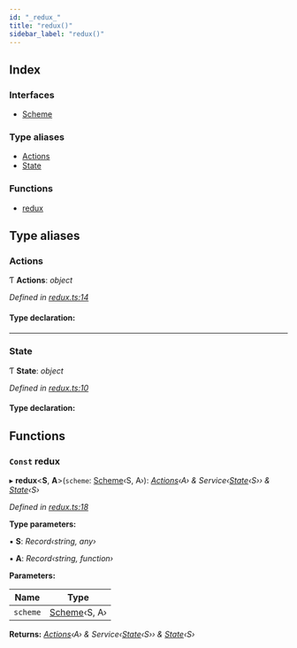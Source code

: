 ```yaml
---
id: "_redux_"
title: "redux()"
sidebar_label: "redux()"
---
```


## Index

### Interfaces

* [Scheme](../interfaces/_redux_.scheme.md)

### Type aliases

* [Actions](_redux_.md#actions)
* [State](_redux_.md#state)

### Functions

* [redux](_redux_.md#const-redux)

## Type aliases

###  Actions

Ƭ **Actions**: *object*

*Defined in [redux.ts:14](https://github.com/unadlib/reactant/blob/03d0c8fd/packages/reactant-redux/src/redux.ts#L14)*

#### Type declaration:

___

###  State

Ƭ **State**: *object*

*Defined in [redux.ts:10](https://github.com/unadlib/reactant/blob/03d0c8fd/packages/reactant-redux/src/redux.ts#L10)*

#### Type declaration:

## Functions

### `Const` redux

▸ **redux**<**S**, **A**>(`scheme`: [Scheme](../interfaces/_redux_.scheme.md)‹S, A›): *[Actions](_redux_.md#actions)‹A› & Service‹[State](_redux_.md#state)‹S›› & [State](_redux_.md#state)‹S›*

*Defined in [redux.ts:18](https://github.com/unadlib/reactant/blob/03d0c8fd/packages/reactant-redux/src/redux.ts#L18)*

**Type parameters:**

▪ **S**: *Record‹string, any›*

▪ **A**: *Record‹string, function›*

**Parameters:**

Name | Type |
------ | ------ |
`scheme` | [Scheme](../interfaces/_redux_.scheme.md)‹S, A› |

**Returns:** *[Actions](_redux_.md#actions)‹A› & Service‹[State](_redux_.md#state)‹S›› & [State](_redux_.md#state)‹S›*
